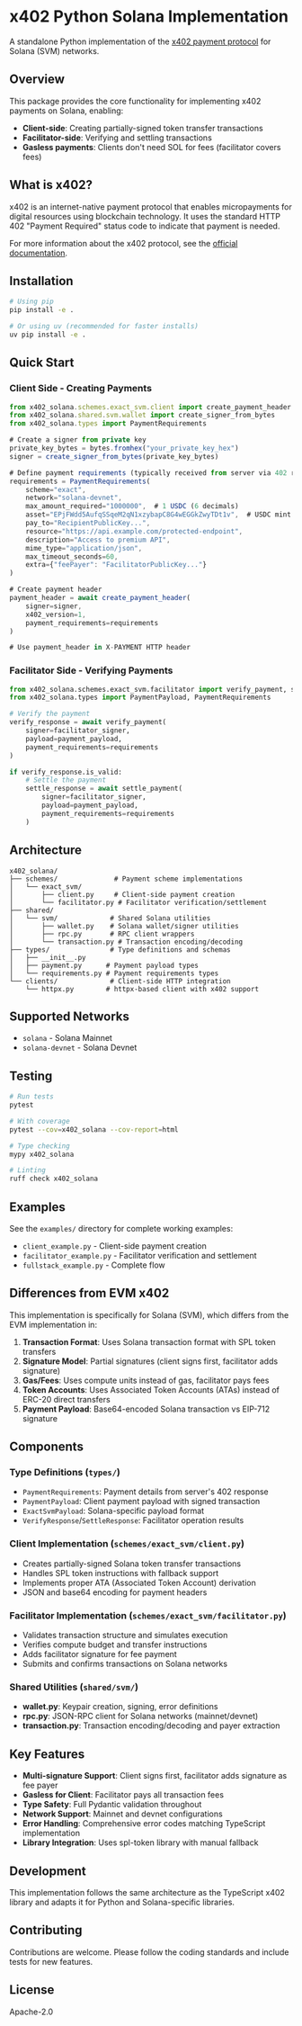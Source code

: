 # x402 Python Solana Implementation

A standalone Python implementation of the [x402 payment protocol](https://github.com/coinbase/x402) for Solana (SVM) networks.

## Overview

This package provides the core functionality for implementing x402 payments on Solana, enabling:

- **Client-side**: Creating partially-signed token transfer transactions
- **Facilitator-side**: Verifying and settling transactions
- **Gasless payments**: Clients don't need SOL for fees (facilitator covers fees)

## What is x402?

x402 is an internet-native payment protocol that enables micropayments for digital resources using blockchain technology. It uses the standard HTTP 402 "Payment Required" status code to indicate that payment is needed.

For more information about the x402 protocol, see the [official documentation](https://github.com/coinbase/x402).

## Installation

```bash
# Using pip
pip install -e .

# Or using uv (recommended for faster installs)
uv pip install -e .
```

## Quick Start

### Client Side - Creating Payments

```typescript
from x402_solana.schemes.exact_svm.client import create_payment_header
from x402_solana.shared.svm.wallet import create_signer_from_bytes
from x402_solana.types import PaymentRequirements

# Create a signer from private key
private_key_bytes = bytes.fromhex("your_private_key_hex")
signer = create_signer_from_bytes(private_key_bytes)

# Define payment requirements (typically received from server via 402 response)
requirements = PaymentRequirements(
    scheme="exact",
    network="solana-devnet",
    max_amount_required="1000000",  # 1 USDC (6 decimals)
    asset="EPjFWdd5AufqSSqeM2qN1xzybapC8G4wEGGkZwyTDt1v",  # USDC mint
    pay_to="RecipientPublicKey...",
    resource="https://api.example.com/protected-endpoint",
    description="Access to premium API",
    mime_type="application/json",
    max_timeout_seconds=60,
    extra={"feePayer": "FacilitatorPublicKey..."}
)

# Create payment header
payment_header = await create_payment_header(
    signer=signer,
    x402_version=1,
    payment_requirements=requirements
)

# Use payment_header in X-PAYMENT HTTP header
```

### Facilitator Side - Verifying Payments

```python
from x402_solana.schemes.exact_svm.facilitator import verify_payment, settle_payment
from x402_solana.types import PaymentPayload, PaymentRequirements

# Verify the payment
verify_response = await verify_payment(
    signer=facilitator_signer,
    payload=payment_payload,
    payment_requirements=requirements
)

if verify_response.is_valid:
    # Settle the payment
    settle_response = await settle_payment(
        signer=facilitator_signer,
        payload=payment_payload,
        payment_requirements=requirements
    )
```

## Architecture

```
x402_solana/
├── schemes/              # Payment scheme implementations
│   └── exact_svm/
│       ├── client.py     # Client-side payment creation
│       └── facilitator.py # Facilitator verification/settlement
├── shared/
│   └── svm/             # Shared Solana utilities
│       ├── wallet.py    # Solana wallet/signer utilities
│       ├── rpc.py       # RPC client wrappers
│       └── transaction.py # Transaction encoding/decoding
├── types/               # Type definitions and schemas
│   ├── __init__.py
│   ├── payment.py      # Payment payload types
│   └── requirements.py # Payment requirements types
└── clients/             # Client-side HTTP integration
    └── httpx.py        # httpx-based client with x402 support
```

## Supported Networks

- `solana` - Solana Mainnet
- `solana-devnet` - Solana Devnet

## Testing

```bash
# Run tests
pytest

# With coverage
pytest --cov=x402_solana --cov-report=html

# Type checking
mypy x402_solana

# Linting
ruff check x402_solana
```

## Examples

See the `examples/` directory for complete working examples:

- `client_example.py` - Client-side payment creation
- `facilitator_example.py` - Facilitator verification and settlement
- `fullstack_example.py` - Complete flow

## Differences from EVM x402

This implementation is specifically for Solana (SVM), which differs from the EVM implementation in:

1. **Transaction Format**: Uses Solana transaction format with SPL token transfers
2. **Signature Model**: Partial signatures (client signs first, facilitator adds signature)
3. **Gas/Fees**: Uses compute units instead of gas, facilitator pays fees
4. **Token Accounts**: Uses Associated Token Accounts (ATAs) instead of ERC-20 direct transfers
5. **Payment Payload**: Base64-encoded Solana transaction vs EIP-712 signature

## Components

### Type Definitions (`types/`)
- `PaymentRequirements`: Payment details from server's 402 response
- `PaymentPayload`: Client payment payload with signed transaction
- `ExactSvmPayload`: Solana-specific payload format
- `VerifyResponse`/`SettleResponse`: Facilitator operation results

### Client Implementation (`schemes/exact_svm/client.py`)
- Creates partially-signed Solana token transfer transactions
- Handles SPL token instructions with fallback support
- Implements proper ATA (Associated Token Account) derivation
- JSON and base64 encoding for payment headers

### Facilitator Implementation (`schemes/exact_svm/facilitator.py`)
- Validates transaction structure and simulates execution
- Verifies compute budget and transfer instructions
- Adds facilitator signature for fee payment
- Submits and confirms transactions on Solana networks

### Shared Utilities (`shared/svm/`)
- **wallet.py**: Keypair creation, signing, error definitions
- **rpc.py**: JSON-RPC client for Solana networks (mainnet/devnet)
- **transaction.py**: Transaction encoding/decoding and payer extraction

## Key Features

- **Multi-signature Support**: Client signs first, facilitator adds signature as fee payer
- **Gasless for Client**: Facilitator pays all transaction fees
- **Type Safety**: Full Pydantic validation throughout
- **Network Support**: Mainnet and devnet configurations
- **Error Handling**: Comprehensive error codes matching TypeScript implementation
- **Library Integration**: Uses spl-token library with manual fallback

## Development

This implementation follows the same architecture as the TypeScript x402 library and adapts it for Python and Solana-specific libraries.

## Contributing

Contributions are welcome. Please follow the coding standards and include tests for new features.

## License

Apache-2.0
